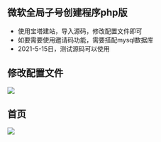 ## 微软全局子号创建程序php版

- 使用宝塔建站，导入源码，修改配置文件即可
- 如要需要使用邀请码功能，需要搭配mysql数据库
- 2021-5-15日，测试源码可以使用



## 修改配置文件

![](https://p.pstatp.com/origin/pgc-image/e45d5ac111fc4a4f90c126517579faf8)

## 首页

![](https://p.pstatp.com/origin/pgc-image/1acaf37a7eca4675a915c7ff7d74d7ce)
